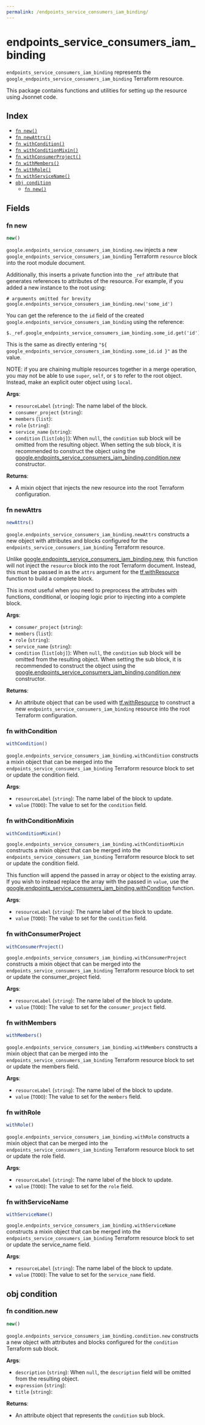 ```yaml
---
permalink: /endpoints_service_consumers_iam_binding/
---
```


# endpoints_service_consumers_iam_binding

`endpoints_service_consumers_iam_binding` represents the `google_endpoints_service_consumers_iam_binding` Terraform resource.



This package contains functions and utilities for setting up the resource using Jsonnet code.


## Index

* [`fn new()`](#fn-new)
* [`fn newAttrs()`](#fn-newattrs)
* [`fn withCondition()`](#fn-withcondition)
* [`fn withConditionMixin()`](#fn-withconditionmixin)
* [`fn withConsumerProject()`](#fn-withconsumerproject)
* [`fn withMembers()`](#fn-withmembers)
* [`fn withRole()`](#fn-withrole)
* [`fn withServiceName()`](#fn-withservicename)
* [`obj condition`](#obj-condition)
  * [`fn new()`](#fn-conditionnew)

## Fields

### fn new

```ts
new()
```


`google.endpoints_service_consumers_iam_binding.new` injects a new `google_endpoints_service_consumers_iam_binding` Terraform `resource`
block into the root module document.

Additionally, this inserts a private function into the `_ref` attribute that generates references to attributes of the
resource. For example, if you added a new instance to the root using:

    # arguments omitted for brevity
    google.endpoints_service_consumers_iam_binding.new('some_id')

You can get the reference to the `id` field of the created `google.endpoints_service_consumers_iam_binding` using the reference:

    $._ref.google_endpoints_service_consumers_iam_binding.some_id.get('id')

This is the same as directly entering `"${ google_endpoints_service_consumers_iam_binding.some_id.id }"` as the value.

NOTE: if you are chaining multiple resources together in a merge operation, you may not be able to use `super`, `self`,
or `$` to refer to the root object. Instead, make an explicit outer object using `local`.

**Args**:
  - `resourceLabel` (`string`): The name label of the block.
  - `consumer_project` (`string`): 
  - `members` (`list`): 
  - `role` (`string`): 
  - `service_name` (`string`): 
  - `condition` (`list[obj]`):  When `null`, the `condition` sub block will be omitted from the resulting object. When setting the sub block, it is recommended to construct the object using the [google.endpoints_service_consumers_iam_binding.condition.new](#fn-endpointsserviceconsumersiambindingconditionnew) constructor.

**Returns**:
- A mixin object that injects the new resource into the root Terraform configuration.


### fn newAttrs

```ts
newAttrs()
```


`google.endpoints_service_consumers_iam_binding.newAttrs` constructs a new object with attributes and blocks configured for the `endpoints_service_consumers_iam_binding`
Terraform resource.

Unlike [google.endpoints_service_consumers_iam_binding.new](#fn-endpointsserviceconsumersiambindingnew), this function will not inject the `resource`
block into the root Terraform document. Instead, this must be passed in as the `attrs` argument for the
[tf.withResource](https://github.com/tf-libsonnet/core/tree/main/docs#fn-withresource) function to build a complete block.

This is most useful when you need to preprocess the attributes with functions, conditional, or looping logic prior to
injecting into a complete block.

**Args**:
  - `consumer_project` (`string`): 
  - `members` (`list`): 
  - `role` (`string`): 
  - `service_name` (`string`): 
  - `condition` (`list[obj]`):  When `null`, the `condition` sub block will be omitted from the resulting object. When setting the sub block, it is recommended to construct the object using the [google.endpoints_service_consumers_iam_binding.condition.new](#fn-endpointsserviceconsumersiambindingconditionnew) constructor.

**Returns**:
  - An attribute object that can be used with [tf.withResource](https://github.com/tf-libsonnet/core/tree/main/docs#fn-withresource) to construct a new `endpoints_service_consumers_iam_binding` resource into the root Terraform configuration.


### fn withCondition

```ts
withCondition()
```

`google.endpoints_service_consumers_iam_binding.withCondition` constructs a mixin object that can be merged into the `endpoints_service_consumers_iam_binding`
Terraform resource block to set or update the condition field.



**Args**:
  - `resourceLabel` (`string`): The name label of the block to update.
  - `value` (`TODO`): The value to set for the `condition` field.


### fn withConditionMixin

```ts
withConditionMixin()
```

`google.endpoints_service_consumers_iam_binding.withConditionMixin` constructs a mixin object that can be merged into the `endpoints_service_consumers_iam_binding`
Terraform resource block to set or update the condition field.

This function will append the passed in array or object to the existing array. If you wish
to instead replace the array with the passed in `value`, use the [google.endpoints_service_consumers_iam_binding.withCondition](TODO)
function.


**Args**:
  - `resourceLabel` (`string`): The name label of the block to update.
  - `value` (`TODO`): The value to set for the `condition` field.


### fn withConsumerProject

```ts
withConsumerProject()
```

`google.endpoints_service_consumers_iam_binding.withConsumerProject` constructs a mixin object that can be merged into the `endpoints_service_consumers_iam_binding`
Terraform resource block to set or update the consumer_project field.



**Args**:
  - `resourceLabel` (`string`): The name label of the block to update.
  - `value` (`TODO`): The value to set for the `consumer_project` field.


### fn withMembers

```ts
withMembers()
```

`google.endpoints_service_consumers_iam_binding.withMembers` constructs a mixin object that can be merged into the `endpoints_service_consumers_iam_binding`
Terraform resource block to set or update the members field.



**Args**:
  - `resourceLabel` (`string`): The name label of the block to update.
  - `value` (`TODO`): The value to set for the `members` field.


### fn withRole

```ts
withRole()
```

`google.endpoints_service_consumers_iam_binding.withRole` constructs a mixin object that can be merged into the `endpoints_service_consumers_iam_binding`
Terraform resource block to set or update the role field.



**Args**:
  - `resourceLabel` (`string`): The name label of the block to update.
  - `value` (`TODO`): The value to set for the `role` field.


### fn withServiceName

```ts
withServiceName()
```

`google.endpoints_service_consumers_iam_binding.withServiceName` constructs a mixin object that can be merged into the `endpoints_service_consumers_iam_binding`
Terraform resource block to set or update the service_name field.



**Args**:
  - `resourceLabel` (`string`): The name label of the block to update.
  - `value` (`TODO`): The value to set for the `service_name` field.


## obj condition



### fn condition.new

```ts
new()
```


`google.endpoints_service_consumers_iam_binding.condition.new` constructs a new object with attributes and blocks configured for the `condition`
Terraform sub block.



**Args**:
  - `description` (`string`):  When `null`, the `description` field will be omitted from the resulting object.
  - `expression` (`string`): 
  - `title` (`string`): 

**Returns**:
  - An attribute object that represents the `condition` sub block.
